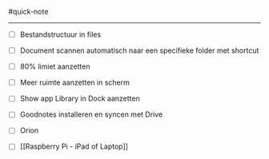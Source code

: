 #quick-note

---

- [ ] Bestandstructuur in files
- [ ] Document scannen automatisch naar een specifieke folder met shortcut
- [ ] 80% limiet aanzetten
- [ ] Meer ruimte aanzetten in scherm
- [ ] Show app Library in Dock aanzetten
- [ ] Goodnotes installeren en syncen met Drive
- [ ] Orion
- [ ] [[Raspberry Pi  - iPad of Laptop]]

